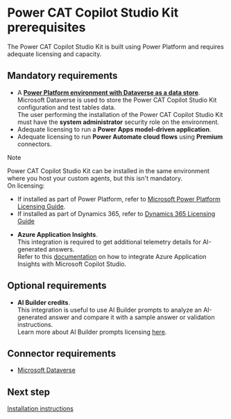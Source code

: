 # Power CAT Copilot Studio Kit prerequisites

The Power CAT Copilot Studio Kit is built using Power Platform and requires adequate licensing and capacity.

## Mandatory requirements

- A [**Power Platform environment with Dataverse as a data store**](https://learn.microsoft.com/power-platform/admin/create-environment). <br>
  Microsoft Dataverse is used to store the Power CAT Copilot Studio Kit configuration and test tables data. <br>
  The user performing the installation of the Power CAT Copilot Studio Kit must have the **system administrator** security role on the environment.
- Adequate licensing to run a **Power Apps model-driven application**.
- Adequate licensing to run **Power Automate cloud flows** using **Premium** connectors.

> [!NOTE]
> Power CAT Copilot Studio Kit can be installed in the same environment where you host your custom agents, but this isn't mandatory. <br>
> On licensing:
> - If installed as part of Power Platform, refer to [Microsoft Power Platform Licensing Guide](https://go.microsoft.com/fwlink/?linkid=2085130).
> - If installed as part of Dynamics 365, refer to  [Dynamics 365 Licensing Guide](https://go.microsoft.com/fwlink/p/?LinkId=866544)

- **Azure Application Insights**.<br>
  This integration is required to get additional telemetry details for AI-generated answers. <br>
  Refer to this [documentation](https://learn.microsoft.com/microsoft-copilot-studio/advanced-bot-framework-composer-capture-telemetry?tabs=webApp) on how to integrate Azure Application Insights with Microsoft Copilot Studio.

## Optional requirements

- **AI Builder credits**.<br>
  This integration is useful to use AI Builder prompts to analyze an AI-generated answer and compare it with a sample answer or validation instructions. <br>
  Learn more about AI Builder prompts licensing [here](https://learn.microsoft.com/ai-builder/credit-management#ai-prompt-licensing).

## Connector requirements

- [Microsoft Dataverse](https://learn.microsoft.com/connectors/commondataserviceforapps/)

## Next step
[Installation instructions](./INSTALLATION_INSTRUCTIONS.md)
